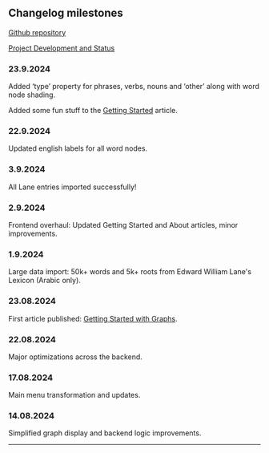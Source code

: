 ## Changelog milestones

[Github repository](https://github.com/mindroots)

[Project Development and Status](/project-overview)

### 23.9.2024
Added ‘type’ property for phrases, verbs, nouns and ‘other’ along with word node shading. 

Added some fun stuff to the [Getting Started](/getting-started) article. 

### 22.9.2024
Updated english labels for all word nodes. 

### 3.9.2024
All Lane entries imported successfully!

### 2.9.2024
Frontend overhaul: Updated Getting Started and About articles, minor improvements.

### 1.9.2024
Large data import: 50k+ words and 5k+ roots from Edward William Lane's Lexicon (Arabic only).

### 23.08.2024
First article published: [Getting Started with Graphs](/getting-started).

### 22.08.2024
Major optimizations across the backend.

### 17.08.2024
Main menu transformation and updates.

### 14.08.2024
Simplified graph display and backend logic improvements.

---
